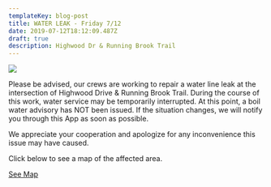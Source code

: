 ```yaml
---
templateKey: blog-post
title: WATER LEAK - Friday 7/12
date: 2019-07-12T18:12:09.487Z
draft: true
description: Highwood Dr & Running Brook Trail
---
```

![](/img/leak_01.jpeg)

Please be advised, our crews are working to repair a water line leak at the intersection of Highwood Drive & Running Brook Trail. During the course of this work, water service may be temporarily interrupted. At this point, a boil water advisory has NOT been issued. If the  situation changes, we will notify you through this App as soon as possible.

We appreciate your cooperation and apologize for any inconvenience this issue may have caused.

Click below to see a map of the affected area.

[See Map](https://farmdalewaterdistrict.geosync.cloud/map?layer=Advisory&feature=0)
